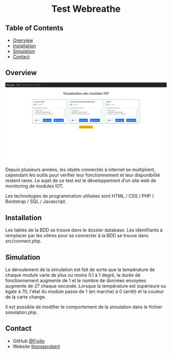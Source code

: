 <h1 align="center">Test Webreathe</h1>

## Table of Contents

- [Overview](#overview)
- [Installation](#installation)
- [Simulation](#simulation)
- [Contact](#contact)

## Overview

![screenshot](img/overview.PNG)

Depuis plusieurs années, les objets connectés à internet se multiplient, cependant les outils pour vérifier leur fonctionnement et leur disponibilité restent rares. Le sujet de ce test est le développement d’un site web de monitoring de modules IOT.

Les technologies de programmation utilisées sont HTML / CSS / PHP / Bootstrap / SQL / Javascript.

## Installation

Les tables de la BDD se trouve dans le dossier database.
Les identifiants à remplacer par les vôtres pour se connecter à la BDD se trouve dans src/connect.php.

## Simulation

Le déroulement de la simulation est fait de sorte que la température de chaque module varie de plus ou moins 0.1 à 1 degré, la durée de fonctionnement augmente de 1 et le nombre de données envoyées augmente de 27 chaque seconde. Lorsque la température est supérieure ou égale à 70, l'état du module passe de 1 (en marche) à 0 (arrêt) et la couleur de la carte change.

Il est possible de modifier le comportement de la simulation dans le fichier simulation.php.

## Contact

- GitHub [@Fixito](https://github.com/Fixito)
- Website [thomasrobert](https://fixito.github.io/thomasrobert/)
